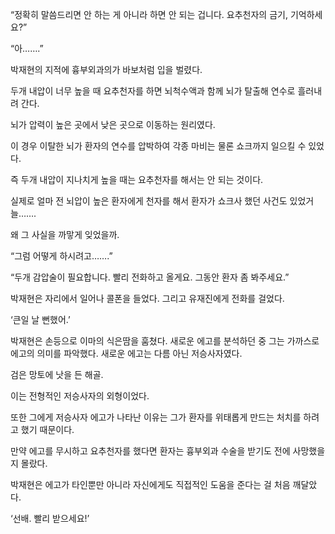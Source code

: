 “정확히 말씀드리면 안 하는 게 아니라 하면 안 되는 겁니다. 요추천자의 금기, 기억하세요?”

“아…….”

박재현의 지적에 흉부외과의가 바보처럼 입을 벌렸다.

두개 내압이 너무 높을 때 요추천자를 하면 뇌척수액과 함께 뇌가 탈출해 연수로 흘러내려 간다.

뇌가 압력이 높은 곳에서 낮은 곳으로 이동하는 원리였다.

이 경우 이탈한 뇌가 환자의 연수를 압박하여 각종 마비는 물론 쇼크까지 일으킬 수 있었다.

즉 두개 내압이 지나치게 높을 때는 요추천자를 해서는 안 되는 것이다.

실제로 얼마 전 뇌압이 높은 환자에게 천자를 해서 환자가 쇼크사 했던 사건도 있었거늘…….

왜 그 사실을 까맣게 잊었을까.

“그럼 어떻게 하시려고…….”

“두개 감압술이 필요합니다. 빨리 전화하고 올게요. 그동안 환자 좀 봐주세요.”

박재현은 자리에서 일어나 콜폰을 들었다. 그리고 유재진에게 전화를 걸었다.

‘큰일 날 뻔했어.’

박재현은 손등으로 이마의 식은땀을 훔쳤다. 새로운 에고를 분석하던 중 그는 가까스로 에고의 의미를 파악했다. 새로운 에고는 다름 아닌 저승사자였다.

검은 망토에 낫을 든 해골.

이는 전형적인 저승사자의 외형이었다.

또한 그에게 저승사자 에고가 나타난 이유는 그가 환자를 위태롭게 만드는 처치를 하려고 했기 때문이다.

만약 에고를 무시하고 요추천자를 했다면 환자는 흉부외과 수술을 받기도 전에 사망했을지 몰랐다.

박재현은 에고가 타인뿐만 아니라 자신에게도 직접적인 도움을 준다는 걸 처음 깨달았다.

‘선배. 빨리 받으세요!’